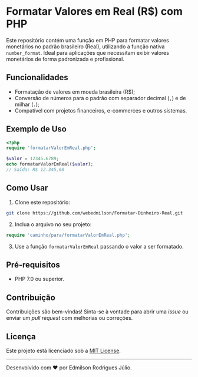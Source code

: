 # Formatar Valores em Real (R$) com PHP

Este repositório contém uma função em PHP para formatar valores monetários no padrão brasileiro (Real), utilizando a função nativa `number_format`. Ideal para aplicações que necessitam exibir valores monetários de forma padronizada e profissional.

## Funcionalidades

- Formatação de valores em moeda brasileira (R$);
- Conversão de números para o padrão com separador decimal (`,`) e de milhar (`.`);
- Compatível com projetos financeiros, e-commerces e outros sistemas.

## Exemplo de Uso

```php
<?php
require 'formatarValorEmReal.php';

$valor = 12345.6789;
echo formatarValorEmReal($valor);
// Saída: R$ 12.345,68
```

## Como Usar

1. Clone este repositório:

```bash
git clone https://github.com/webedmilson/Formatar-Dinheiro-Real.git
```

2. Inclua o arquivo no seu projeto:

```php
require 'caminho/para/formatarValorEmReal.php';
```

3. Use a função `formatarValorEmReal` passando o valor a ser formatado.

## Pré-requisitos

- PHP 7.0 ou superior.

## Contribuição

Contribuições são bem-vindas! Sinta-se à vontade para abrir uma *issue* ou enviar um *pull request* com melhorias ou correções.

## Licença

Este projeto está licenciado sob a [MIT License](LICENSE).

---

Desenvolvido com ❤️ por Edmilson Rodrigues Júlio.
